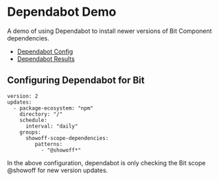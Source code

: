 # Dependabot Demo
A demo of using Dependabot to install newer versions of Bit Component dependencies.

- [Dependabot Config](https://github.com/bitdev-community/dependabot-demo/blob/main/.github/dependabot.yml)
- [Dependabot Results](https://github.com/bitdev-community/dependabot-demo/network/updates)

## Configuring Dependabot for Bit

```
version: 2
updates:
  - package-ecosystem: "npm"
    directory: "/"
    schedule:
      interval: "daily"
    groups:
      showoff-scope-dependencies:
         patterns:
           - "@showoff*"
```

In the above configuration, dependabot is only checking the Bit scope @showoff for new version updates.
